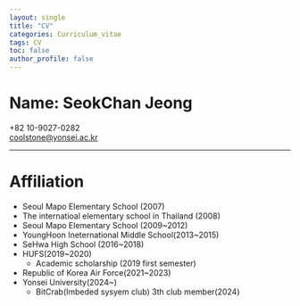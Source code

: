 ```yaml
---
layout: single
title: "CV"
categories: Curriculum_vitae
tags: CV
toc: false
author_profile: false
---
```


# Name: SeokChan Jeong
+82 10-9027-0282<br>
coolstone@yonsei.ac.kr
- - -

# Affiliation

- Seoul Mapo Elementary School (2007)
- The internatioal elementary school in Thailand (2008)
- Seoul Mapo Elementary School (2009~2012)
- YoungHoon Ineternational Middle School(2013~2015)
- SeHwa High School (2016~2018)
- HUFS(2019~2020)
  - Academic scholarship (2019 first semester)
- Republic of Korea Air Force(2021~2023)
- Yonsei University(2024~)
  - BitCrab(Imbeded sysyem club) 3th club member(2024)

